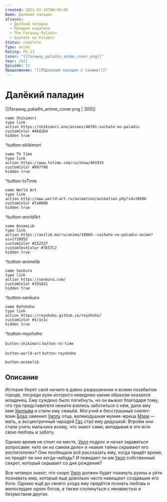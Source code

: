 ```yaml
---
created: 2022-03-16T00:00:00
Name: Далëкий паладин
aliases:
  - Далëкий паладин
  - Паладин издалека
  - The Faraway Paladin
  - Saihate no Paladin
Status: complete
Type: anime
Rating: PG-13
Cover: "[[faraway_paladin_anime_cover.png]]"
Year: 2021
Episode: 12
Продолжение: "[[⛩️Далекий паладин 2 (аниме)]]"
---
```


# Далëкий паладин

![[faraway_paladin_anime_cover.png | 300]]

```button
name Shikimori
type link
action https://shikimori.one/animes/48761-saihate-no-paladin
customColor #4682b4
hidden true
```
^button-shikimori

```button
name TV Time
type link
action https://www.tvtime.com/ru/show/401915
customColor #997f00
hidden true
```
^button-tvTime

```button
name World Art
type link
action http://www.world-art.ru/animation/animation.php?id=10896
customColor #7a0000
hidden true
```
^button-worldArt

```button
name AnimeLib
type link
action https://anilib.me/ru/anime/18868--saihate-no-paladin-anime?ui=1710953
customColor #252527
customTextColor #7E57C2
hidden true
```
^button-animelib

```button
name Senkuro
type link
action https://senkuro.com/
customColor #191A21
hidden true
```
^button-senkuro

```button
name ReYohoho
type link
action https://reyohoho.github.io/reyohoho/
customColor #1c1c1c
hidden true
```
^button-reyohoho

`button-shikimori` `button-tv-time`

`button-world-art` `button-reyohoho`

`button-animelib`

## Описание

История берёт своё начало в давно разрушенном и всеми позабытом городе, посреди руин которого неведомо каким образом оказался младенец. Ему суждено было погибнуть, но он выжил благодаря тому, что три представителя нежити взялись заботиться о нём, дали ему имя [Уилльям](https://shikimori.one/characters/159123-william-g-maryblood) и стали ему семьёй. Могучий и бесстрашный скелет-воин [Блад](https://shikimori.one/characters/159127-blood) заменил [Уиллу](https://shikimori.one/characters/159123-william-g-maryblood) отца, великодушная мумия-жрица [Мэри](https://shikimori.one/characters/159126-mary) — мать, а эксцентричный чародей [Гас](https://shikimori.one/characters/159128-augustus) стал ему дедушкой. Втроём они стали учить мальчика всему, что знают сами, вкладывая в это всю свою любовь и заботу.

Однако время не стоит на месте, [Уилл](https://shikimori.one/characters/159123-william-g-maryblood) подрос и начал задаваться вопросами: «кто он на самом деле» и «какие тайны скрывают его воспитатели»? Они пообещали всё рассказать ему, когда придёт время, но придёт ли оно когда-нибудь? И поведает ли им [Уилл](https://shikimori.one/characters/159123-william-g-maryblood) собственный секрет, который скрывает со дня рождения?

Все четверо знают, что скоро [Уилл](https://shikimori.one/characters/159123-william-g-maryblood) должен будет покинуть руины и уйти познавать мир, который ещё довольно часто навещают создавшие его боги. Однако ещё до своего ухода ему придётся познать любовь и милосердие одних богов, а также столкнуться с ненавистью и безумством других.
